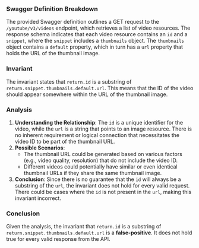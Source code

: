 ### Swagger Definition Breakdown
The provided Swagger definition outlines a GET request to the `/youtube/v3/videos` endpoint, which retrieves a list of video resources. The response schema indicates that each video resource contains an `id` and a `snippet`, where the `snippet` includes a `thumbnails` object. The `thumbnails` object contains a `default` property, which in turn has a `url` property that holds the URL of the thumbnail image.

### Invariant
The invariant states that `return.id` is a substring of `return.snippet.thumbnails.default.url`. This means that the ID of the video should appear somewhere within the URL of the thumbnail image.

### Analysis
1. **Understanding the Relationship**: The `id` is a unique identifier for the video, while the `url` is a string that points to an image resource. There is no inherent requirement or logical connection that necessitates the video ID to be part of the thumbnail URL. 
2. **Possible Scenarios**: 
   - The thumbnail URL could be generated based on various factors (e.g., video quality, resolution) that do not include the video ID.
   - Different videos could potentially have similar or even identical thumbnail URLs if they share the same thumbnail image.
3. **Conclusion**: Since there is no guarantee that the `id` will always be a substring of the `url`, the invariant does not hold for every valid request. There could be cases where the `id` is not present in the `url`, making this invariant incorrect.

### Conclusion
Given the analysis, the invariant that `return.id` is a substring of `return.snippet.thumbnails.default.url` is a **false-positive**. It does not hold true for every valid response from the API.
